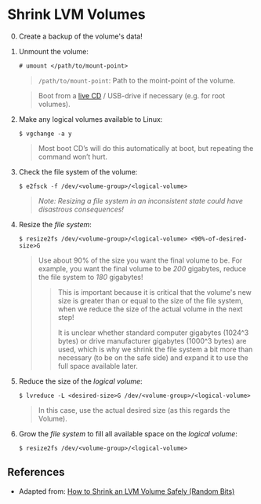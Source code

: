 # Shrink LVM Volumes

0. Create a backup of the volume's data!

1. Unmount the volume:

	```
	# umount </path/to/mount-point>
	```

	> `/path/to/mount-point`: Path to the moint-point of the volume.

	> Boot from a [live CD][1] / USB-drive if necessary (e.g. for root volumes).

2. Make any logical volumes available to Linux:

	```
	$ vgchange -a y
	```

	> Most boot CD’s will do this automatically at boot, but repeating the command won’t hurt.

2. Check the file system of the volume:

	```
	$ e2fsck -f /dev/<volume-group>/<logical-volume>
	```

	>_Note: Resizing a file system in an inconsistent state could have disastrous consequences!_

3. Resize the _file system_:

	```
	$ resize2fs /dev/<volume-group>/<logical-volume> <90%-of-desired-size>G
	```

	> Use about 90% of the size you want the final volume to be. For example, you want the final volume to be _200_ gigabytes, reduce the file system to _180_ gigabytes!
	>
	> > This is important because it is critical that the volume's new size is greater than or equal to the size of the file system, when we reduce the size of the actual volume in the next step!
	> >
	> > It is unclear whether standard computer gigabytes (1024^3 bytes) or drive manufacturer gigabytes (1000^3 bytes) are used, which is why we shrink the file system a bit more than necessary (to be on the safe side) and expand it to use the full space available later.

4. Reduce the size of the _logical volume_:

	```
	$ lvreduce -L <desired-size>G /dev/<volume-group>/<logical-volume>
	```

	> In this case, use the actual desired size (as this regards the Volume).

5. Grow the _file system_ to fill all available space on the _logical volume_:

	```
	$ resize2fs /dev/<volume-group>/<logical-volume>
	```

## References

- Adapted from: [How to Shrink an LVM Volume Safely (Random Bits)][2]

<!-- REFERENCES -->

[1]:https://www.system-rescue-cd.org/SystemRescueCd_Homepage
[2]:https://blog.shadypixel.com/how-to-shrink-an-lvm-volume-safely/
